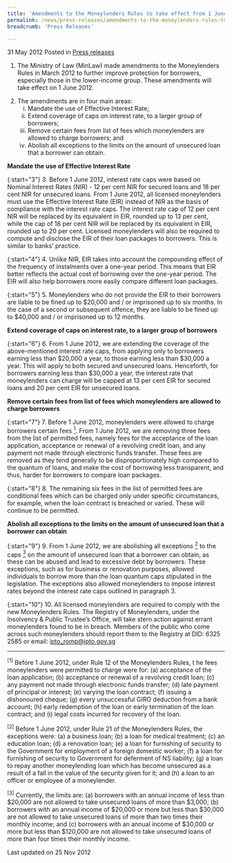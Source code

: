 ```yaml
---
title: 'Amendments to the Moneylenders Rules to take effect from 1 June 2012'
permalink: /news/press-releases/amendments-to-the-moneylenders-rules-to-take-effect-from-1-june-2012
breadcrumb: 'Press Releases'

---
```



31 May 2012 Posted in [Press releases](/news/press-releases)

1. The Ministry of Law (MinLaw) made amendments to the Moneylenders Rules in March 2012 to further improve protection for borrowers, especially those in the lower-income group. These amendments will take effect on 1 June 2012.

<ol start="2">
<li>The amendments are in four main areas:

<ol style="list-style-type: lower-roman;">

<li>Mandate the use of Effective Interest Rate;</li>
<li>Extend coverage of caps on interest rate, to a larger group of borrowers;</li>
<li>Remove certain fees from list of fees which moneylenders are allowed to charge borrowers; and</li>
<li>Abolish all exceptions to the limits on the amount of unsecured loan that a borrower can obtain.</li>


</ol>

</li>
</ol>

**Mandate the use of Effective Interest Rate**

{:start="3"}
3. Before 1 June 2012, interest rate caps were based on Nominal Interest Rates (NIR) - 12 per cent NIR for secured loans and 18 per cent NIR for unsecured loans. From 1 June 2012, all licensed moneylenders must use the Effective Interest Rate (EIR) instead of NIR as the basis of compliance with the interest rate caps. The interest rate cap of 12 per cent NIR will be replaced by its equivalent in EIR, rounded up to 13 per cent, while the cap of 18 per cent NIR will be replaced by its equivalent in EIR, rounded up to 20 per cent. Licensed moneylenders will also be required to compute and disclose the EIR of their loan packages to borrowers. This is similar to banks’ practice.

{:start="4"}
4. Unlike NIR, EIR takes into account the compounding effect of the frequency of instalments over a one-year period. This means that EIR better reflects the actual cost of borrowing over the one-year period. The EIR will also help borrowers more easily compare different loan packages. 


{:start="5"}
5. Moneylenders who do not provide the EIR to their borrowers are liable to be fined up to $20,000 and / or imprisoned up to six months. In the case of a second or subsequent offence, they are liable to be fined up to $40,000 and / or imprisoned up to 12 months.

**Extend coverage of caps on interest rate, to a larger group of borrowers**


{:start="6"}
6. From 1 June 2012, we are extending the coverage of the above-mentioned interest rate caps, from applying only to borrowers earning less than $20,000 a year, to those earning less than $30,000 a year. This will apply to both secured and unsecured loans. Henceforth, for borrowers earning less than $30,000 a year, the interest rate that moneylenders can charge will be capped at 13 per cent EIR for secured loans and 20 per cent EIR for unsecured loans.


**Remove certain fees from list of fees which moneylenders are allowed to charge borrowers**

{:start="7"}
7. Before 1 June 2012, moneylenders were allowed to charge borrowers certain fees <a href="#fn1"><sup>1</sup></a>. From 1 June 2012, we are removing three fees from the list of permitted fees, namely fees for the acceptance of the loan application, acceptance or renewal of a revolving credit loan, and any payment not made through electronic funds transfer. These fees are removed as they tend generally to be disproportionately high compared to the quantum of loans, and make the cost of borrowing less transparent, and thus, harder for borrowers to compare loan packages.  


{:start="8"}
8.  The remaining six fees in the list of permitted fees are conditional fees which can be charged only under specific circumstances, for example, when the loan contract is breached or varied. These will continue to be permitted.

**Abolish all exceptions to the limits on the amount of unsecured loan that a borrower can obtain**

{:start="9"}
9. From 1 June 2012, we are abolishing all exceptions <a href="#fn2"><sup>2</sup></a> to the caps <a href="#fn3"><sup>3</sup></a> on the amount of unsecured loan that a borrower can obtain, as these can be abused and lead to excessive debt by borrowers. These exceptions, such as for business or renovation purposes, allowed individuals to borrow more than the loan quantum caps stipulated in the legislation. The exceptions also allowed moneylenders to impose interest rates beyond the interest rate caps outlined in paragraph 3.

{:start="10"}
10. All licensed moneylenders are required to comply with the new Moneylenders Rules. The Registry of Moneylenders, under the Insolvency & Public Trustee’s Office, will take stern action against errant moneylenders found to be in breach. Members of the public who come across such moneylenders should report them to the Registry at DID: 6325 2585 or email: <ipto_romp@ipto.gov.sg>


---

<p id="fn1"><sup>[1]</sup> Before 1 June 2012, under Rule 12 of the Moneylenders Rules, t he fees moneylenders were permitted to charge were for: (a) acceptance of the loan application; (b) acceptance or renewal of a revolving credit loan; (c) any payment not made through electronic funds transfer; (d) late payment of principal or interest; (e) varying the loan contract; (f) issuing a dishonoured cheque; (g) every unsuccessful GIRO deduction from a bank account; (h) early redemption of the loan or early termination of the loan contract; and (i) legal costs incurred for recovery of the loan.</p>

<p id="fn2"><sup>[2]</sup> Before 1 June 2012, under Rule 21 of the Moneylenders Rules, the exceptions were: (a) a business loan; (b) a loan for medical treatment; (c) an education loan; (d) a renovation loan; (e) a loan for furnishing of security to the Government for employment of a foreign domestic worker; (f) a loan for furnishing of security to Government for deferment of NS liability; (g) a loan to repay another moneylending loan which has become unsecured as a result of a fall in the value of the security given for it; and (h) a loan to an officer or employee of a moneylender.</p>

<p id="fn3"><sup>[3]</sup> Currently, the limits are: (a) borrowers with an annual income of less than $20,000 are not allowed to take unsecured loans of more than $3,000; (b) borrowers with an annual income of $20,000 or more but less than $30,000 are not allowed to take unsecured loans of more than two times their monthly income; and (c) borrowers with an annual income of $30,000 or more but less than $120,000 are not allowed to take unsecured loans of more than four times their monthly income.</p>


<p class="right-side-updated">Last updated on 25 Nov 2012</p>
